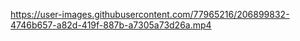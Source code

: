 

https://user-images.githubusercontent.com/77965216/206899832-4746b657-a82d-419f-887b-a7305a73d26a.mp4

